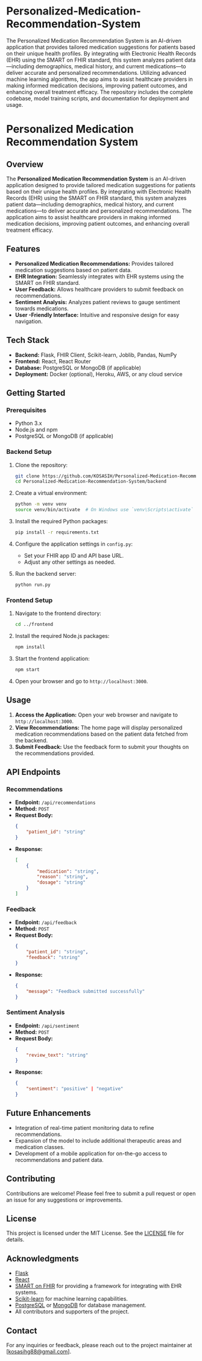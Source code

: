 # Personalized-Medication-Recommendation-System
The Personalized Medication Recommendation System is an AI-driven application that provides tailored medication suggestions for patients based on their unique health profiles. By integrating with Electronic Health Records (EHR) using the SMART on FHIR standard, this system analyzes patient data—including demographics, medical history, and current medications—to deliver accurate and personalized recommendations. Utilizing advanced machine learning algorithms, the app aims to assist healthcare providers in making informed medication decisions, improving patient outcomes, and enhancing overall treatment efficacy. The repository includes the complete codebase, model training scripts, and documentation for deployment and usage.

# Personalized Medication Recommendation System

## Overview

The **Personalized Medication Recommendation System** is an AI-driven application designed to provide tailored medication suggestions for patients based on their unique health profiles. By integrating with Electronic Health Records (EHR) using the SMART on FHIR standard, this system analyzes patient data—including demographics, medical history, and current medications—to deliver accurate and personalized recommendations. The application aims to assist healthcare providers in making informed medication decisions, improving patient outcomes, and enhancing overall treatment efficacy.

## Features

- **Personalized Medication Recommendations:** Provides tailored medication suggestions based on patient data.
- **EHR Integration:** Seamlessly integrates with EHR systems using the SMART on FHIR standard.
- **User  Feedback:** Allows healthcare providers to submit feedback on recommendations.
- **Sentiment Analysis:** Analyzes patient reviews to gauge sentiment towards medications.
- **User -Friendly Interface:** Intuitive and responsive design for easy navigation.

## Tech Stack

- **Backend:** Flask, FHIR Client, Scikit-learn, Joblib, Pandas, NumPy
- **Frontend:** React, React Router
- **Database:** PostgreSQL or MongoDB (if applicable)
- **Deployment:** Docker (optional), Heroku, AWS, or any cloud service

## Getting Started

### Prerequisites

- Python 3.x
- Node.js and npm
- PostgreSQL or MongoDB (if applicable)

### Backend Setup

1. Clone the repository:

   ```bash
   git clone https://github.com/KOSASIH/Personalized-Medication-Recommendation-System.git
   cd Personalized-Medication-Recommendation-System/backend
   ```

2. Create a virtual environment:

   ```bash
   python -m venv venv
   source venv/bin/activate  # On Windows use `venv\Scripts\activate`
   ```

3. Install the required Python packages:

   ```bash
   pip install -r requirements.txt
   ```

4. Configure the application settings in `config.py`:

   - Set your FHIR app ID and API base URL.
   - Adjust any other settings as needed.

5. Run the backend server:

   ```bash
   python run.py
   ```

### Frontend Setup

1. Navigate to the frontend directory:

   ```bash
   cd ../frontend
   ```

2. Install the required Node.js packages:

   ```bash
   npm install
   ```

3. Start the frontend application:

   ```bash
   npm start
   ```

4. Open your browser and go to `http://localhost:3000`.

## Usage

1. **Access the Application:** Open your web browser and navigate to `http://localhost:3000`.
2. **View Recommendations:** The home page will display personalized medication recommendations based on the patient data fetched from the backend.
3. **Submit Feedback:** Use the feedback form to submit your thoughts on the recommendations provided.

## API Endpoints

### Recommendations

- **Endpoint:** `/api/recommendations`
- **Method:** `POST`
- **Request Body:**
    ```json
    {
        "patient_id": "string"
    }
    ```
- **Response:**
    ```json
    [
        {
            "medication": "string",
            "reason": "string",
            "dosage": "string"
        }
    ]
    ```

### Feedback

- **Endpoint:** `/api/feedback`
- **Method:** `POST`
- **Request Body:**
    ```json
    {
        "patient_id": "string",
        "feedback": "string"
    }
    ```
- **Response:**
    ```json
    {
        "message": "Feedback submitted successfully"
    }
    ```

### Sentiment Analysis

- **Endpoint:** `/api/sentiment`
- **Method:** `POST`
- **Request Body:**
    ```json
    {
        "review_text": "string"
    }
    ```
- **Response:**
    ```json
    {
        "sentiment": "positive" | "negative"
    }
    ```

## Future Enhancements

- Integration of real-time patient monitoring data to refine recommendations.
- Expansion of the model to include additional therapeutic areas and medication classes.
- Development of a mobile application for on-the-go access to recommendations and patient data.

## Contributing

Contributions are welcome! Please feel free to submit a pull request or open an issue for any suggestions or improvements.

## License

This project is licensed under the MIT License. See the [LICENSE](LICENSE) file for details.

## Acknowledgments

- [Flask](https://flask.palletsprojects.com/)
- [React](https://reactjs.org/)
- [SMART on FHIR](https://smarthealthit.org/) for providing a framework for integrating with EHR systems.  
- [Scikit-learn](https://scikit-learn.org/) for machine learning capabilities.  
- [PostgreSQL](https://www.postgresql.org/) or [MongoDB](https://www.mongodb.com/) for database management.  
- All contributors and supporters of the project.  

## Contact

For any inquiries or feedback, please reach out to the project maintainer at [kosasihg88@gmail.com].
